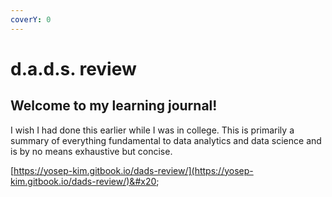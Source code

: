 ```yaml
---
coverY: 0
---
```


# d.a.d.s. review

## Welcome to my learning journal!

I wish I had done this earlier while I was in college. This is primarily a summary of everything fundamental to data analytics and data science and is by no means exhaustive but concise.

[https://yosep-kim.gitbook.io/dads-review/](https://yosep-kim.gitbook.io/dads-review/)&#x20;

